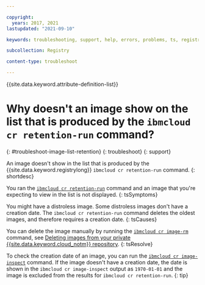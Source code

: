 ```yaml
---

copyright:
  years: 2017, 2021
lastupdated: "2021-09-10"

keywords: troubleshooting, support, help, errors, problems, ts, registry, listing images, retention

subcollection: Registry

content-type: troubleshoot

---
```


{{site.data.keyword.attribute-definition-list}}

# Why doesn't an image show on the list that is produced by the `ibmcloud cr retention-run` command?
{: #troubleshoot-image-list-retention}
{: troubleshoot}
{: support}

An image doesn't show in the list that is produced by the {{site.data.keyword.registrylong}} `ibmcloud cr retention-run` command.
{: shortdesc}

You ran the [`ibmcloud cr retention-run`](/docs/Registry?topic=container-registry-cli-plugin-containerregcli#bx_cr_retention_run) command and an image that you're expecting to view in the list is not displayed.
{: tsSymptoms}

You might have a distroless image. Some distroless images don't have a creation date. The `ibmcloud cr retention-run` command deletes the oldest images, and therefore requires a creation date.
{: tsCauses}

You can delete the image manually by running the [`ibmcloud cr image-rm`](/docs/Registry?topic=container-registry-cli-plugin-containerregcli#bx_cr_image_rm) command, see [Deleting images from your private {{site.data.keyword.cloud_notm}} repository](/docs/Registry?topic=Registry-registry_images_#registry_images_remove).
{: tsResolve}

To check the creation date of an image, you can run the [`ibmcloud cr image-inspect`](/docs/Registry?topic=container-registry-cli-plugin-containerregcli#bx_cr_image_inspect) command. If the image doesn't have a creation date, the date is shown in the `ibmcloud cr image-inspect` output as `1970-01-01` and the image is excluded from the results for `ibmcloud cr retention-run`.
{: tip}


